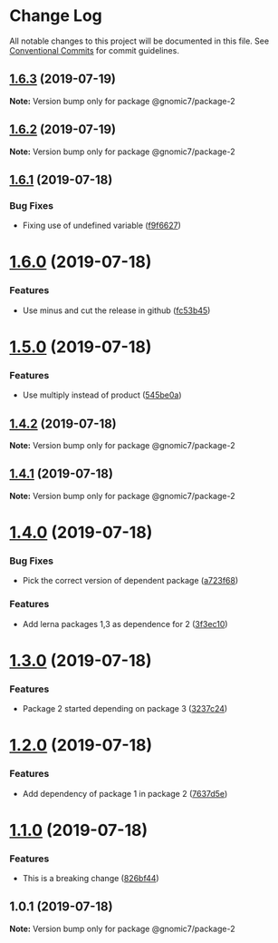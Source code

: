 # Change Log

All notable changes to this project will be documented in this file.
See [Conventional Commits](https://conventionalcommits.org) for commit guidelines.

## [1.6.3](https://github.com/gnomic7/lerna-versioning/compare/@gnomic7/package-2@1.6.2...@gnomic7/package-2@1.6.3) (2019-07-19)

**Note:** Version bump only for package @gnomic7/package-2





## [1.6.2](https://github.com/gnomic7/lerna-versioning/compare/@gnomic7/package-2@1.6.1...@gnomic7/package-2@1.6.2) (2019-07-19)

**Note:** Version bump only for package @gnomic7/package-2





## [1.6.1](https://github.com/gnomic7/lerna-versioning/compare/@gnomic7/package-2@1.6.0...@gnomic7/package-2@1.6.1) (2019-07-18)


### Bug Fixes

* Fixing use of undefined variable ([f9f6627](https://github.com/gnomic7/lerna-versioning/commit/f9f6627))





# [1.6.0](https://github.com/gnomic7/lerna-versioning/compare/@gnomic7/package-2@1.5.0...@gnomic7/package-2@1.6.0) (2019-07-18)


### Features

* Use minus and cut the release in github ([fc53b45](https://github.com/gnomic7/lerna-versioning/commit/fc53b45))





# [1.5.0](https://github.com/gnomic7/lerna-versioning/compare/@gnomic7/package-2@1.4.2...@gnomic7/package-2@1.5.0) (2019-07-18)


### Features

* Use multiply instead of product ([545be0a](https://github.com/gnomic7/lerna-versioning/commit/545be0a))





## [1.4.2](https://github.com/gnomic7/lerna-versioning/compare/@gnomic7/package-2@1.4.1...@gnomic7/package-2@1.4.2) (2019-07-18)

**Note:** Version bump only for package @gnomic7/package-2





## [1.4.1](https://github.com/gnomic7/lerna-versioning/compare/@gnomic7/package-2@1.4.0...@gnomic7/package-2@1.4.1) (2019-07-18)

**Note:** Version bump only for package @gnomic7/package-2





# [1.4.0](https://github.com/gnomic7/lerna-versioning/compare/@gnomic7/package-2@1.3.0...@gnomic7/package-2@1.4.0) (2019-07-18)


### Bug Fixes

* Pick the correct version of dependent package ([a723f68](https://github.com/gnomic7/lerna-versioning/commit/a723f68))


### Features

* Add lerna packages 1,3 as dependence for 2 ([3f3ec10](https://github.com/gnomic7/lerna-versioning/commit/3f3ec10))





# [1.3.0](https://github.com/gnomic7/lerna-versioning/compare/@gnomic7/package-2@1.2.0...@gnomic7/package-2@1.3.0) (2019-07-18)


### Features

* Package 2 started depending on package 3 ([3237c24](https://github.com/gnomic7/lerna-versioning/commit/3237c24))





# [1.2.0](https://github.com/gnomic7/lerna-versioning/compare/@gnomic7/package-2@1.1.0...@gnomic7/package-2@1.2.0) (2019-07-18)


### Features

* Add dependency of package 1 in package 2 ([7637d5e](https://github.com/gnomic7/lerna-versioning/commit/7637d5e))





# [1.1.0](https://github.com/gnomic7/lerna-versioning/compare/@gnomic7/package-2@1.0.1...@gnomic7/package-2@1.1.0) (2019-07-18)


### Features

* This is a breaking change ([826bf44](https://github.com/gnomic7/lerna-versioning/commit/826bf44))





## 1.0.1 (2019-07-18)

**Note:** Version bump only for package @gnomic7/package-2
